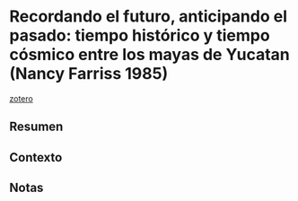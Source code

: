 # Recordando el futuro, anticipando el pasado: tiempo histórico y tiempo cósmico entre los mayas de Yucatan (Nancy Farriss 1985)

[zotero](zotero://select/items/@farriss1985)

## Resumen

## Contexto

## Notas

<!--El libro se estructura en-->

<!--Estructura conceptual:-->

<!--Argumentos generales:-->

